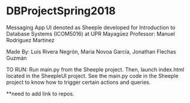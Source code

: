 # DBProjectSpring2018
Messaging App UI denoted as Sheeple developed for Introduction to Database Systems (ICOM5016) at UPR Mayagüez
Professor: Manuel Rodríguez Martínez

Made By:
Luis Rivera Negrón, 
Maria Novoa García, 
Jonathan Flechas Guzmán


TO RUN:
Run main.py from the Sheeple project. Then, launch index.html located in the SheepleUI project. See the main.py code in the Sheeple project to know how to trigger certain actions and queries. 

**need to add link to repos.
